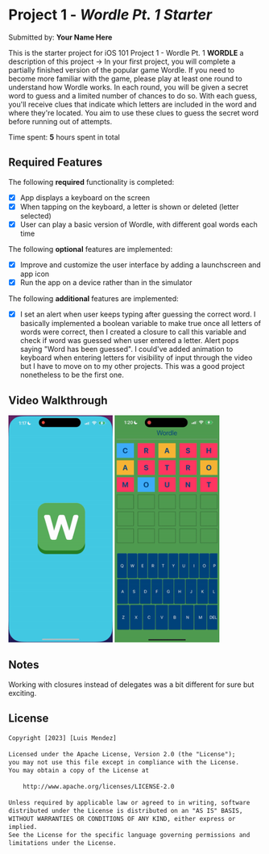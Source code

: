 # Project 1 - *Wordle Pt. 1 Starter*

Submitted by: **Your Name Here**

This is the starter project for iOS 101 Project 1 - Wordle Pt. 1
**WORDLE** a description of this project -> In your first project, you will complete a partially finished version of the popular game Wordle. If you need to become more familiar with the game, please play at least one round to understand how Wordle works. In each round, you will be given a secret word to guess and a limited number of chances to do so. With each guess, you'll receive clues that indicate which letters are included in the word and where they're located. You aim to use these clues to guess the secret word before running out of attempts.

Time spent: **5** hours spent in total

## Required Features

The following **required** functionality is completed:

- [x] App displays a keyboard on the screen
- [x] When tapping on the keyboard, a letter is shown or deleted (letter selected)
- [x] User can play a basic version of Wordle, with different goal words each time

The following **optional** features are implemented:

- [x] Improve and customize the user interface by adding a launchscreen and app icon
- [x] Run the app on a device rather than in the simulator

The following **additional** features are implemented:

- [x] I set an alert when user keeps typing after guessing the correct word. I basically implemented a boolean variable to make true once all letters of words were correct, then I created a closure to call this variable and check if word was guessed when user entered a letter. Alert pops saying "Word has been guessed". I could've added animation to keyboard when entering letters for visibility of input through the video but I have to move on to my other projects. This was a good project nonetheless to be the first one.

## Video Walkthrough

<img src='/iOS_project1_result1.gif' title='Video Walkthrough' width='' alt='Video Walkthrough' float="left" width="300" height="450"/>
<img src='/iOS_project1_result2.gif' title='Video Walkthrough' width='' alt='Video Walkthrough' float="right" width="300" height="450"/>

## Notes

Working with closures instead of delegates was a bit different for sure but exciting.

## License

    Copyright [2023] [Luis Mendez]

    Licensed under the Apache License, Version 2.0 (the "License");
    you may not use this file except in compliance with the License.
    You may obtain a copy of the License at

        http://www.apache.org/licenses/LICENSE-2.0

    Unless required by applicable law or agreed to in writing, software
    distributed under the License is distributed on an "AS IS" BASIS,
    WITHOUT WARRANTIES OR CONDITIONS OF ANY KIND, either express or implied.
    See the License for the specific language governing permissions and
    limitations under the License.

